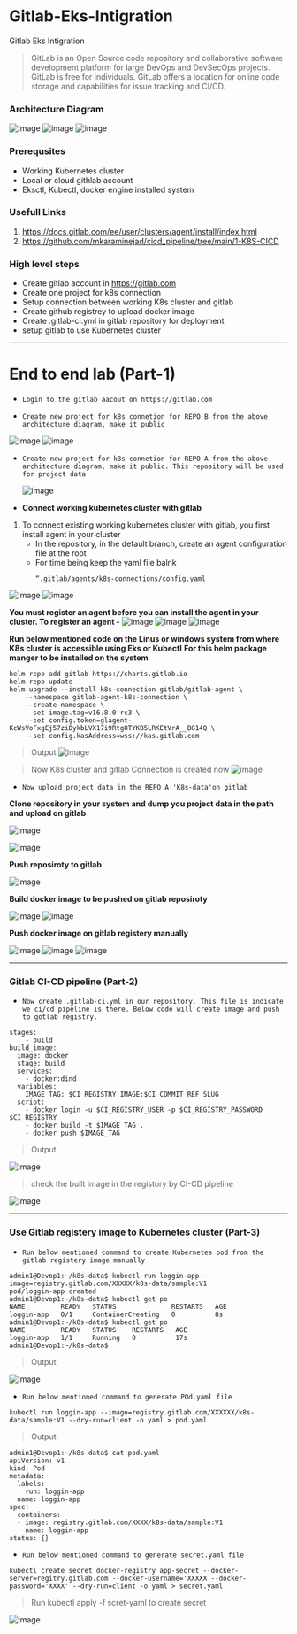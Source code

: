 # Gitlab-Eks-Intigration
Gitlab Eks Intigration 



> GitLab is an Open Source code repository and collaborative software development platform for large DevOps and DevSecOps projects. GitLab is free for individuals. GitLab offers a location for online code storage and capabilities for issue tracking and CI/CD.

### Architecture Diagram 
![image](https://github.com/anand40090/Gitlab-Eks-Intigration/assets/32446706/2c54278b-79aa-414f-87f0-d0ef7a9461ae)
![image](https://github.com/anand40090/Gitlab-Eks-Intigration/assets/32446706/452746de-3d91-4cf0-bdf9-52e5186163ba)
![image](https://github.com/anand40090/Gitlab-Eks-Intigration/assets/32446706/08e3e3cd-33bd-4393-bbc9-67a44dd64cca)



### Prerequsites 
- Working Kubernetes cluster
- Local or cloud githlab account
- Eksctl, Kubectl, docker engine installed system

### Usefull Links 
1. https://docs.gitlab.com/ee/user/clusters/agent/install/index.html
2. https://github.com/mkaraminejad/cicd_pipeline/tree/main/1-K8S-CICD


### High level steps 
- Create gitlab account in https://gitlab.com
- Create one project for k8s connection
- Setup connection between working K8s cluster and gitlab
- Create github registrey to upload docker image
- Create .gitlab-ci.yml in gitlab repository for deployment
- setup gitlab to use Kubernetes cluster
****************************************************************************************************************************************
# End to end lab (Part-1)

- `Login to the gitlab aacout on https://gitlab.com`
  
- `Create new project for k8s connetion for REPO B from the above architecture diagram, make it public`
  
![image](https://github.com/anand40090/Gitlab-Eks-Intigration/assets/32446706/9acc5094-78dd-429b-98e7-9ad2fa6ebfd2)
![image](https://github.com/anand40090/Gitlab-Eks-Intigration/assets/32446706/374e67c5-d50d-49f4-8b52-bb021a8542e3)

- `Create new project for k8s connetion for REPO A from the above architecture diagram, make it public.
  This repository will be used for project data`

  ![image](https://github.com/anand40090/Gitlab-Eks-Intigration/assets/32446706/f7addffa-1a31-4696-9f7c-b2f71cb18aa9)

- **Connect working kubernetes cluster with gitlab**
  
1. To connect existing working kubernetes cluster with gitlab, you first install agent in your cluster
   - In the repository, in the default branch, create an agent configuration file at the root
   - For time being keep the yaml file balnk
     ```
     “.gitlab/agents/k8s-connections/config.yaml
     ```

![image](https://github.com/anand40090/Gitlab-Eks-Intigration/assets/32446706/3ce6552a-c3a4-46ee-9c8a-bbfce980e4a6)
![image](https://github.com/anand40090/Gitlab-Eks-Intigration/assets/32446706/5adbf2e7-091e-4d23-8b74-fb9872ddd7b9)

**You must register an agent before you can install the agent in your cluster. To register an agent -**
![image](https://github.com/anand40090/Gitlab-Eks-Intigration/assets/32446706/dc96f4cc-2bf7-449d-b1e5-a88874fa3e92)
![image](https://github.com/anand40090/Gitlab-Eks-Intigration/assets/32446706/2087de2d-c173-4d70-a647-b2f3a4a06449)
![image](https://github.com/anand40090/Gitlab-Eks-Intigration/assets/32446706/f37c3b5a-1759-414f-b9f4-d6b9ed0aa687)

**Run below mentioned code on the Linus or windows system from where K8s cluster is accessible using Eks or Kubectl**
**For this helm package manger to be installed on the system**
```
helm repo add gitlab https://charts.gitlab.io
helm repo update
helm upgrade --install k8s-connection gitlab/gitlab-agent \
    --namespace gitlab-agent-k8s-connection \
    --create-namespace \
    --set image.tag=v16.8.0-rc3 \
    --set config.token=glagent-KcWsVoFxgEj57ziDykbLVX17i9Rtg8TYKB5LRKEtVrA__BG14Q \
    --set config.kasAddress=wss://kas.gitlab.com
```
> Output
![image](https://github.com/anand40090/Gitlab-Eks-Intigration/assets/32446706/88843d92-6b70-487c-87d9-f966c0823d2a)

> Now K8s cluster and gitlab Connection is created now
![image](https://github.com/anand40090/Gitlab-Eks-Intigration/assets/32446706/56e366d2-6959-42a8-92c7-c0d5c9a58108)

- `Now upload project data in the REPO A 'K8s-data'on gitlab`
  
**Clone repository in your system and dump you project data in the path and upload on gitlab**
  
![image](https://github.com/anand40090/Gitlab-Eks-Intigration/assets/32446706/71c5c0f1-2c62-455f-90ba-1ec6fb6817e0)

![image](https://github.com/anand40090/Gitlab-Eks-Intigration/assets/32446706/9c6b05ba-0500-4560-acde-e50ce73cccf2)

**Push reposiroty to gitlab** 

![image](https://github.com/anand40090/Gitlab-Eks-Intigration/assets/32446706/2ccc196d-120d-4003-9694-7b26b05062c7)

**Build docker image to be pushed on gitlab reposiroty**

![image](https://github.com/anand40090/Gitlab-Eks-Intigration/assets/32446706/59a813ee-d363-42d9-820c-d668e9b57cdc)
![image](https://github.com/anand40090/Gitlab-Eks-Intigration/assets/32446706/f9b0c1f9-3e25-4cb9-9b06-b498455e528e)

**Push docker image on gitlab registery manually**

![image](https://github.com/anand40090/Gitlab-Eks-Intigration/assets/32446706/1df2b7e3-7180-4f74-a7fd-434c1e1d9404)
![image](https://github.com/anand40090/Gitlab-Eks-Intigration/assets/32446706/bc0ec904-2af5-4c53-9abe-acae62dd0d43)
![image](https://github.com/anand40090/Gitlab-Eks-Intigration/assets/32446706/befea12d-c8dc-4454-aed1-4ca96e57e120)

_______________________________________________________________________________________________________________________

### Gitlab CI-CD pipeline (Part-2)
- `Now create .gitlab-ci.yml in our repository. This file is indicate we ci/cd pipeline is there. Below code will create image and push to gotlab registry.`

```
stages:
    - build
build_image:
  image: docker
  stage: build
  services:
    - docker:dind
  variables:
    IMAGE_TAG: $CI_REGISTRY_IMAGE:$CI_COMMIT_REF_SLUG
  script:
    - docker login -u $CI_REGISTRY_USER -p $CI_REGISTRY_PASSWORD $CI_REGISTRY
    - docker build -t $IMAGE_TAG .
    - docker push $IMAGE_TAG

```
> Output

![image](https://github.com/anand40090/Gitlab-Eks-Intigration/assets/32446706/c827aa97-6f98-4301-bef2-100ed2a1ad6d)

> check the built image in the registory by CI-CD pipeline

![image](https://github.com/anand40090/Gitlab-Eks-Intigration/assets/32446706/124443eb-fbd8-4972-ac0b-7b20b103538c)

______________________________________________________________________________________________________________________________________

### Use Gitlab registery image to Kubernetes cluster (Part-3)

- `Run below mentioned command to create Kubernetes pod from the gitlab registery image manually`

```
admin1@Devop1:~/k8s-data$ kubectl run loggin-app --image=registry.gitlab.com/XXXXX/k8s-data/sample:V1
pod/loggin-app created
admin1@Devop1:~/k8s-data$ kubectl get po
NAME         READY   STATUS              RESTARTS   AGE
loggin-app   0/1     ContainerCreating   0          8s
admin1@Devop1:~/k8s-data$ kubectl get po
NAME         READY   STATUS    RESTARTS   AGE
loggin-app   1/1     Running   0          17s
admin1@Devop1:~/k8s-data$
```

> Output

![image](https://github.com/anand40090/Gitlab-Eks-Intigration/assets/32446706/d7be54b3-3a83-4cc6-a63c-efcbfb6d5aca)

- `Run below mentioned command to generate POd.yaml file`
```
kubectl run loggin-app --image=registry.gitlab.com/XXXXXX/k8s-data/sample:V1 --dry-run=client -o yaml > pod.yaml
```
> Output
```
admin1@Devop1:~/k8s-data$ cat pod.yaml
apiVersion: v1
kind: Pod
metadata:
  labels:
    run: loggin-app
  name: loggin-app
spec:
  containers:
  - image: registry.gitlab.com/XXXX/k8s-data/sample:V1
    name: loggin-app
status: {}

```

- `Run below mentioned command to generate secret.yaml file`
```
kubectl create secret docker-registry app-secret --docker-server=regitry.gitlab.com --docker-username='XXXXX'--docker-password='XXXX' --dry-run=client -o yaml > secret.yaml
```
> Run kubectl apply -f scret-yaml to create secret

![image](https://github.com/anand40090/Gitlab-Eks-Intigration/assets/32446706/7a48e9fd-dcc4-4c4c-8c6e-4e7af60ae835)































    





